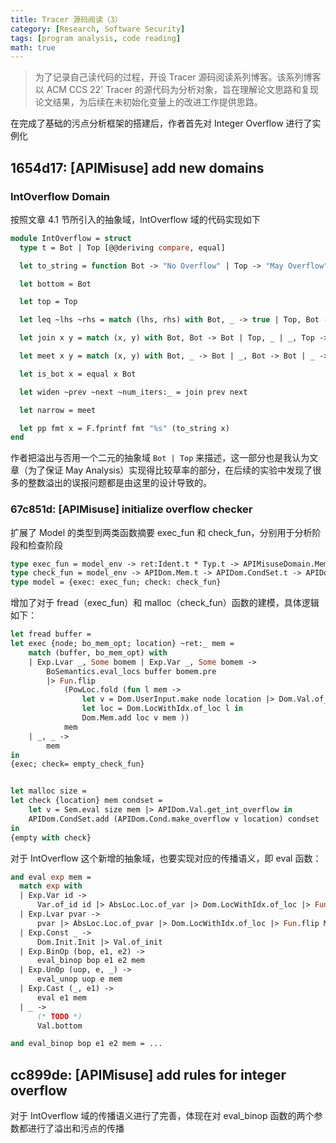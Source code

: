 ```yaml
---
title: Tracer 源码阅读（3）
category: [Research, Software Security]
tags: [program analysis, code reading]
math: true
---
```


> 为了记录自己读代码的过程，开设 Tracer 源码阅读系列博客。该系列博客以 ACM CCS 22' Tracer 的源代码为分析对象，旨在理解论文思路和复现论文结果，为后续在未初始化变量上的改进工作提供思路。

在完成了基础的污点分析框架的搭建后，作者首先对 Integer Overflow 进行了实例化

## 1654d17: [APIMisuse] add new domains

### IntOverflow Domain

按照文章 4.1 节所引入的抽象域，IntOverflow 域的代码实现如下

```ocaml
module IntOverflow = struct
  type t = Bot | Top [@@deriving compare, equal]

  let to_string = function Bot -> "No Overflow" | Top -> "May Overflow"

  let bottom = Bot

  let top = Top

  let leq ~lhs ~rhs = match (lhs, rhs) with Bot, _ -> true | Top, Bot -> false | Top, Top -> true

  let join x y = match (x, y) with Bot, Bot -> Bot | Top, _ | _, Top -> Top

  let meet x y = match (x, y) with Bot, _ -> Bot | _, Bot -> Bot | _ -> Top

  let is_bot x = equal x Bot

  let widen ~prev ~next ~num_iters:_ = join prev next

  let narrow = meet

  let pp fmt x = F.fprintf fmt "%s" (to_string x)
end
```

作者把溢出与否用一个二元的抽象域 `Bot | Top` 来描述，这一部分也是我认为文章（为了保证 May Analysis）实现得比较草率的部分，在后续的实验中发现了很多的整数溢出的误报问题都是由这里的设计导致的。

### 67c851d: [APIMisuse] initialize overflow checker

扩展了 Model 的类型到两类函数摘要 exec_fun 和 check_fun，分别用于分析阶段和检查阶段

```ocaml
type exec_fun = model_env -> ret:Ident.t * Typ.t -> APIMisuseDomain.Mem.t -> APIMisuseDomain.Mem.t
type check_fun = model_env -> APIDom.Mem.t -> APIDom.CondSet.t -> APIDom.CondSet.t
type model = {exec: exec_fun; check: check_fun}
```

增加了对于 fread（exec_fun）和 malloc（check_fun）函数的建模，具体逻辑如下：

```ocaml
let fread buffer =
let exec {node; bo_mem_opt; location} ~ret:_ mem =
    match (buffer, bo_mem_opt) with
    | Exp.Lvar _, Some bomem | Exp.Var _, Some bomem ->
        BoSemantics.eval_locs buffer bomem.pre
        |> Fun.flip
            (PowLoc.fold (fun l mem ->
                let v = Dom.UserInput.make node location |> Dom.Val.of_user_input in
                let loc = Dom.LocWithIdx.of_loc l in
                Dom.Mem.add loc v mem ))
            mem
    | _, _ ->
        mem
in
{exec; check= empty_check_fun}


let malloc size =
let check {location} mem condset =
    let v = Sem.eval size mem |> APIDom.Val.get_int_overflow in
    APIDom.CondSet.add (APIDom.Cond.make_overflow v location) condset
in
{empty with check}
```

对于 IntOverflow 这个新增的抽象域，也要实现对应的传播语义，即 eval 函数：

```ocaml
and eval exp mem =
  match exp with
  | Exp.Var id ->
      Var.of_id id |> AbsLoc.Loc.of_var |> Dom.LocWithIdx.of_loc |> Fun.flip Mem.find mem
  | Exp.Lvar pvar ->
      pvar |> AbsLoc.Loc.of_pvar |> Dom.LocWithIdx.of_loc |> Fun.flip Mem.find mem
  | Exp.Const _ ->
      Dom.Init.Init |> Val.of_init
  | Exp.BinOp (bop, e1, e2) ->
      eval_binop bop e1 e2 mem
  | Exp.UnOp (uop, e, _) ->
      eval_unop uop e mem
  | Exp.Cast (_, e1) ->
      eval e1 mem
  | _ ->
      (* TODO *)
      Val.bottom

and eval_binop bop e1 e2 mem = ...
```

## cc899de: [APIMisuse] add rules for integer overflow

对于 IntOverflow 域的传播语义进行了完善，体现在对 eval_binop 函数的两个参数都进行了溢出和污点的传播